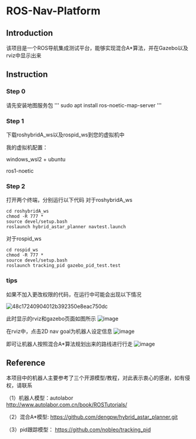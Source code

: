 # ROS-Nav-Platform
## Introduction
 该项目是一个ROS导航集成测试平台，能够实现混合A*算法，并在Gazebo以及rviz中显示出来
## Instruction
### Step 0
请先安装地图服务包
'''
sudo apt install ros-noetic-map-server
'''

### Step 1
下载roshybridA_ws以及rospid_ws到您的虚拟机中

我的虚拟机配置：

windows_wsl2 + ubuntu

ros1-noetic
### Step 2
打开两个终端，分别运行以下代码
对于roshybridA_ws
```
cd roshybridA_ws
chmod -R 777 *
source devel/setup.bash
roslaunch hybrid_astar_planner navtest.launch
```
对于rospid_ws
```
cd rospid_ws
chmod -R 777 *
source devel/setup.bash
roslaunch tracking_pid gazebo_pid_test.test
```
### tips 
如果不加入更改权限的代码，在运行中可能会出现以下情况

![48c17240904012b392350e8eac750dc](https://github.com/ppap36/ROS-Nav-Platform/assets/108739132/8cb2fd19-feb0-46da-a9ff-987126bd7923)

此时显示的rviz和gazebo页面如图所示
![image](https://github.com/ppap36/ROS-Nav-Platform/assets/108739132/7d222b5e-4995-4f96-9b93-85adf75d5bf3)

在rviz中，点击2D nav goal为机器人设定信息
![image](https://github.com/ppap36/ROS-Nav-Platform/assets/108739132/72c08cff-a782-4132-86f3-e587003d1ec8)

即可让机器人按照混合A*算法规划出来的路线进行行走
![image](https://github.com/ppap36/ROS-Nav-Platform/assets/108739132/c8f9f636-bd41-42b8-b5bf-3fb1e55e86dd)

## Reference 
本项目中的机器人主要参考了三个开源模型/教程，对此表示衷心的感谢，如有侵权，请联系

（1）机器人模型：autolabor
http://www.autolabor.com.cn/book/ROSTutorials/

（2）混合A*模型:
https://github.com/dengpw/hybrid_astar_planner.git

（3）pid跟踪模型：
https://github.com/nobleo/tracking_pid
